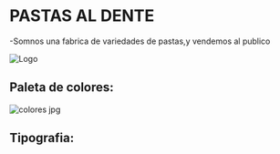 #  PASTAS AL DENTE

-Somnos  una fabrica de  variedades de pastas,y vendemos al publico


![Logo](https://user-images.githubusercontent.com/131212066/235002887-a9706349-e140-4f7f-af63-9ef3b144e25b.jpg)


## Paleta de colores:

![colores jpg](https://user-images.githubusercontent.com/131212066/235003532-ccbeb202-4a47-4cff-a98f-ef58ae048810.png)



## Tipografia:

